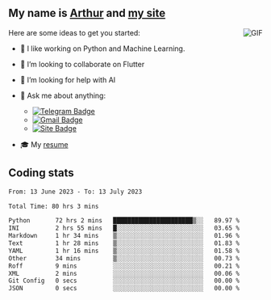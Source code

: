 
## My name is [Arthur](https://www.linkedin.com/in/arthur-novais-201420/) and [my site](https://arthurcn96.github.io/)

<!--
**Arthurcn96/Arthurcn96** is a ✨ _special_ ✨ repository because its `README.md` (this file) appears on your GitHub profile.
-->
<img align="right"  max-width="440" max-height="240" alt="GIF" src="https://raw.githubusercontent.com/Arthurcn96/Arthurcn96/master/helloThere.gif" />

Here are some ideas to get you started:

- 🤖 I like working on Python and Machine Learning.
- 👯 I’m looking to collaborate on Flutter
- 🤔 I’m looking for help with AI
- 💬 Ask me about anything:
    - [![Telegram Badge](https://img.shields.io/badge/-@Arthurcn9-0088cc?style=for-the-badge&logo=Telegram&logoColor=white)](https://t.me/Arthurcn9)
    - [![Gmail Badge](https://img.shields.io/badge/-@Arthurcn9-red?style=for-the-badge&logo=Gmail&logoColor=white)](mailto:Arthurcn96@gmail.com)
    - [![Site Badge](https://img.shields.io/badge/arthurcn96.github.io-informational?style=for-the-badge&logo=internetexplorer)](https://arthurcn96.github.io/)

- 🎓 My [resume](https://github.com/Arthurcn96/resume/blob/master/Resume_PT-BR.pdf)


## Coding stats
<!--START_SECTION:waka-->

```txt
From: 13 June 2023 - To: 13 July 2023

Total Time: 80 hrs 3 mins

Python       72 hrs 2 mins   ██████████████████████▒░░   89.97 %
INI          2 hrs 55 mins   █░░░░░░░░░░░░░░░░░░░░░░░░   03.65 %
Markdown     1 hr 34 mins    ▒░░░░░░░░░░░░░░░░░░░░░░░░   01.96 %
Text         1 hr 28 mins    ▒░░░░░░░░░░░░░░░░░░░░░░░░   01.83 %
YAML         1 hr 16 mins    ▒░░░░░░░░░░░░░░░░░░░░░░░░   01.58 %
Other        34 mins         ▒░░░░░░░░░░░░░░░░░░░░░░░░   00.73 %
Roff         9 mins          ░░░░░░░░░░░░░░░░░░░░░░░░░   00.21 %
XML          2 mins          ░░░░░░░░░░░░░░░░░░░░░░░░░   00.06 %
Git Config   0 secs          ░░░░░░░░░░░░░░░░░░░░░░░░░   00.00 %
JSON         0 secs          ░░░░░░░░░░░░░░░░░░░░░░░░░   00.00 %
```

<!--END_SECTION:waka-->
